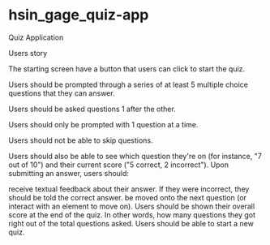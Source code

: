 # hsin_gage_quiz-app
Quiz Application

Users story

The starting screen have a button that users can click to start the quiz.

Users should be prompted through a series of at least 5 multiple choice questions that they can answer.

Users should be asked questions 1 after the other.

Users should only be prompted with 1 question at a time.

Users should not be able to skip questions.

Users should also be able to see which question they're on (for instance, "7 out of 10") and their current score ("5 correct, 2 incorrect").
Upon submitting an answer, users should:

receive textual feedback about their answer. If they were incorrect, they should be told the correct answer.
be moved onto the next question (or interact with an element to move on).
Users should be shown their overall score at the end of the quiz. In other words, how many questions they got right out of the total questions asked.
Users should be able to start a new quiz.
